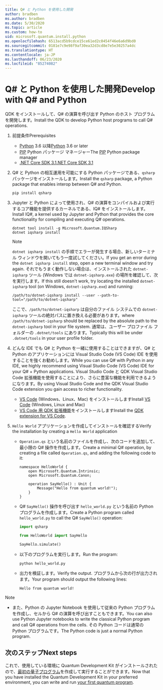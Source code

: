 ```yaml
---
title: Q# と Python を使用した開発
author: bradben
ms.author: bradben
ms.date: 5/30/2020
ms.topic: article
ms.custom: how-to
uid: microsoft.quantum.install.python
ms.openlocfilehash: 6513acd5b9cdce15ce61ed2c0454f46e6a6d9bd0
ms.sourcegitcommit: 0181e7c9e98f9af30ea32d3cd8e7e5e30257a4dc
ms.translationtype: HT
ms.contentlocale: ja-JP
ms.lasthandoff: 06/23/2020
ms.locfileid: "85274082"
---
```

# <a name="develop-with-q-and-python"></a><span data-ttu-id="4ba20-102">Q# と Python を使用した開発</span><span class="sxs-lookup"><span data-stu-id="4ba20-102">Develop with Q# and Python</span></span>

<span data-ttu-id="4ba20-103">QDK をインストールして、Q# の演算を呼び出す Python のホスト プログラムを開発します。</span><span class="sxs-lookup"><span data-stu-id="4ba20-103">Install the QDK to develop Python host programs to call Q# operations.</span></span>

1. <span data-ttu-id="4ba20-104">前提条件</span><span class="sxs-lookup"><span data-stu-id="4ba20-104">Prerequisites</span></span>

    - <span data-ttu-id="4ba20-105">[Python](https://www.python.org/downloads/) 3.6 以降</span><span class="sxs-lookup"><span data-stu-id="4ba20-105">[Python](https://www.python.org/downloads/) 3.6 or later</span></span>
    - <span data-ttu-id="4ba20-106">[PIP](https://pip.pypa.io/en/stable/installing) Python パッケージ マネージャー</span><span class="sxs-lookup"><span data-stu-id="4ba20-106">The [PIP](https://pip.pypa.io/en/stable/installing) Python package manager</span></span>
    - [<span data-ttu-id="4ba20-107">.NET Core SDK 3.1</span><span class="sxs-lookup"><span data-stu-id="4ba20-107">.NET Core SDK 3.1</span></span>](https://dotnet.microsoft.com/download/dotnet-core/3.1)


1. <span data-ttu-id="4ba20-108">Q# と Python の相互運用を可能にする Python パッケージである、`qsharp` パッケージをインストールします。</span><span class="sxs-lookup"><span data-stu-id="4ba20-108">Install the `qsharp` package, a Python package that enables interop between Q# and Python.</span></span>

    ```
    pip install qsharp
    ```

1. <span data-ttu-id="4ba20-109">Jupyter と Python によって使用され、Q# の演算をコンパイルおよび実行するコア機能を提供するカーネルである、IQ# をインストールします。</span><span class="sxs-lookup"><span data-stu-id="4ba20-109">Install IQ#, a kernel used by Jupyter and Python that provides the core functionality for compiling and executing Q# operations.</span></span>

    ```dotnetcli
    dotnet tool install -g Microsoft.Quantum.IQSharp
    dotnet iqsharp install
    ```

    > [!NOTE]
    > <span data-ttu-id="4ba20-110">`dotnet iqsharp install` の手順でエラーが発生する場合、新しいターミナル ウィンドウを開いてもう一度試してください。</span><span class="sxs-lookup"><span data-stu-id="4ba20-110">If you get an error during the `dotnet iqsharp install` step, open a new terminal window and try again.</span></span>
    > <span data-ttu-id="4ba20-111">それでもうまく動作しない場合は、インストールされた `dotnet-iqsharp` ツール (Windows では `dotnet-iqsharp.exe`) の場所を確認して、次を実行します。</span><span class="sxs-lookup"><span data-stu-id="4ba20-111">If this still doesn't work, try locating the installed `dotnet-iqsharp` tool (on Windows, `dotnet-iqsharp.exe`) and running:</span></span>
    > ```
    > /path/to/dotnet-iqsharp install --user --path-to-tool="/path/to/dotnet-iqsharp"
    > ```
    > <span data-ttu-id="4ba20-112">ここで、`/path/to/dotnet-iqsharp` は自分のファイル システムでの `dotnet-iqsharp` ツールの絶対パスに置き換える必要があります。</span><span class="sxs-lookup"><span data-stu-id="4ba20-112">where `/path/to/dotnet-iqsharp` should be replaced by the absolute path to the `dotnet-iqsharp` tool in your file system.</span></span>
    > <span data-ttu-id="4ba20-113">通常は、ユーザー プロファイル フォルダーの `.dotnet/tools` にあります。</span><span class="sxs-lookup"><span data-stu-id="4ba20-113">Typically this will be under `.dotnet/tools` in your user profile folder.</span></span>
  
1. <span data-ttu-id="4ba20-114">どんな IDE でも Q# と Python を一緒に使用することはできますが、Q# と Python のアプリケーションには Visual Studio Code (VS Code) IDE を使用することを強くお勧めします。</span><span class="sxs-lookup"><span data-stu-id="4ba20-114">While you can use Q# with Python in any IDE, we highly recommend using Visual Studio Code (VS Code) IDE for your Q# + Python applications.</span></span> <span data-ttu-id="4ba20-115">Visual Studio Code と QDK Visual Studio Code 拡張機能を使用することにより、さらに豊富な機能を利用できるようになります。</span><span class="sxs-lookup"><span data-stu-id="4ba20-115">By using Visual Studio Code and the QDK Visual Studio Code extension you gain access to richer functionality.</span></span>

    - <span data-ttu-id="4ba20-116">[VS Code](https://code.visualstudio.com/download) (Windows、Linux、Mac) をインストールします</span><span class="sxs-lookup"><span data-stu-id="4ba20-116">Install [VS Code](https://code.visualstudio.com/download) (Windows, Linux and Mac)</span></span>
    - <span data-ttu-id="4ba20-117">[VS Code 用 QDK 拡張機能](https://marketplace.visualstudio.com/items?itemName=quantum.quantum-devkit-vscode)をインストールします</span><span class="sxs-lookup"><span data-stu-id="4ba20-117">Install the [QDK extension for VS Code](https://marketplace.visualstudio.com/items?itemName=quantum.quantum-devkit-vscode).</span></span>

1. <span data-ttu-id="4ba20-118">`Hello World` アプリケーションを作成してインストールを確認する</span><span class="sxs-lookup"><span data-stu-id="4ba20-118">Verify the installation by creating a `Hello World` application</span></span>

    - <span data-ttu-id="4ba20-119">`Operation.qs` という名前のファイルを作成し、次のコードを追加して、最小限の Q# 操作を作成します。</span><span class="sxs-lookup"><span data-stu-id="4ba20-119">Create a minimal Q# operation, by creating a file called `Operation.qs`, and adding the following code to it:</span></span>

        ```qsharp
        namespace HelloWorld {
            open Microsoft.Quantum.Intrinsic;
            open Microsoft.Quantum.Canon;

            operation SayHello() : Unit {
                Message("Hello from quantum world!");
            }
        }
        ```

    - <span data-ttu-id="4ba20-120">Q# `SayHello()` 操作を呼び出す `hello_world.py` という名前の Python プログラムを作成します。</span><span class="sxs-lookup"><span data-stu-id="4ba20-120">Create a Python program called `hello_world.py` to call the Q# `SayHello()` operation:</span></span>

        ```python
        import qsharp

        from HelloWorld import SayHello

        SayHello.simulate()
        ```

    - <span data-ttu-id="4ba20-121">以下のプログラムを実行します。</span><span class="sxs-lookup"><span data-stu-id="4ba20-121">Run the program:</span></span>

        ```
        python hello_world.py
        ```

    - <span data-ttu-id="4ba20-122">出力を検証します。</span><span class="sxs-lookup"><span data-stu-id="4ba20-122">Verify the output.</span></span> <span data-ttu-id="4ba20-123">プログラムから次の行が出力されます。</span><span class="sxs-lookup"><span data-stu-id="4ba20-123">Your program should output the following lines:</span></span>

        ```
        Hello from quantum world!
        ```


> [!NOTE]
> * <span data-ttu-id="4ba20-124">また、Python の Jupyter Notebook を使用して従来の Python プログラムを作成し、セルから Q# の演算を呼び出すこともできます。</span><span class="sxs-lookup"><span data-stu-id="4ba20-124">You can also use Python Jupyter notebooks to write the classical Python program and call Q# operations from the cells.</span></span> <span data-ttu-id="4ba20-125">その Python コードは通常の Python プログラムです。</span><span class="sxs-lookup"><span data-stu-id="4ba20-125">The Python code is just a normal Python program.</span></span>

## <a name="next-steps"></a><span data-ttu-id="4ba20-126">次のステップ</span><span class="sxs-lookup"><span data-stu-id="4ba20-126">Next steps</span></span>

<span data-ttu-id="4ba20-127">これで、使用している環境に Quantum Development Kit がインストールされたので、[最初の量子プログラム](xref:microsoft.quantum.quickstarts.qrng)を作成して実行することができます。</span><span class="sxs-lookup"><span data-stu-id="4ba20-127">Now that you have installed the Quantum Development Kit in your preferred environment, you can write and run [your first quantum program](xref:microsoft.quantum.quickstarts.qrng).</span></span>
